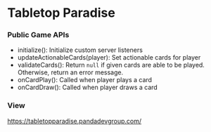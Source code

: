 # Tabletop Paradise

### Public Game APIs
- initialize(): Initialize custom server listeners
- updateActionableCards(player): Set actionable cards for player
- validateCards(): Return `null` if given cards are able to be played. Otherwise, return an error message.
- onCardPlay(): Called when player plays a card
- onCardDraw(): Called when player draws a card

### View
https://tabletopparadise.pandadevgroup.com/
